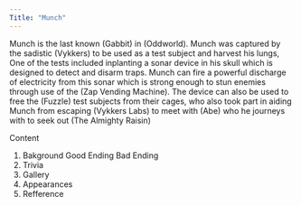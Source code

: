 ```yaml
---
Title: "Munch"
---
```


Munch is the last known (Gabbit) in (Oddworld).
Munch was captured by the sadistic (Vykkers) to be used as a test subject and harvest his lungs,
One of the tests included inplanting a sonar device in his skull which is designed to detect and disarm traps.
Munch can fire a powerful discharge of electricity from this sonar which is strong enough to stun enemies through use of the (Zap Vending Machine).
The device can also be used to free the (Fuzzle) test subjects from their cages, who also took part in aiding Munch from escaping (Vykkers Labs) to meet with (Abe) who he journeys with to seek out (The Almighty Raisin)

Content
1. Bakground
Good Ending
Bad Ending
2. Trivia
3. Gallery
4. Appearances
5. Refference
